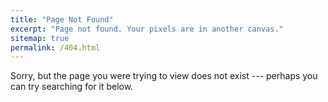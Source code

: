 ```yaml
---
title: "Page Not Found"
excerpt: "Page not found. Your pixels are in another canvas."
sitemap: true
permalink: /404.html
---
```


Sorry, but the page you were trying to view does not exist --- perhaps you can try searching for it below.

<style type="text/css">
  #goog-wm { }
  #goog-wm h3.closest-match { }
  #goog-wm h3.closest-match a { }
  #goog-wm h3.other-things { }
  #goog-wm ul li { }
  #goog-wm li.serch-goog { display.block; }
</style>
<script type="text/javascript">
  var GOOG_FIXURL_LANG = 'en';
  var GOOG_FIXURL_SITE = '{{ site.url }}';
</script>
<script type="text/javascript"
  src="https://linkhelp.clients.google.com/tbproxy/lh/wm/fixurl.js">
</script>
